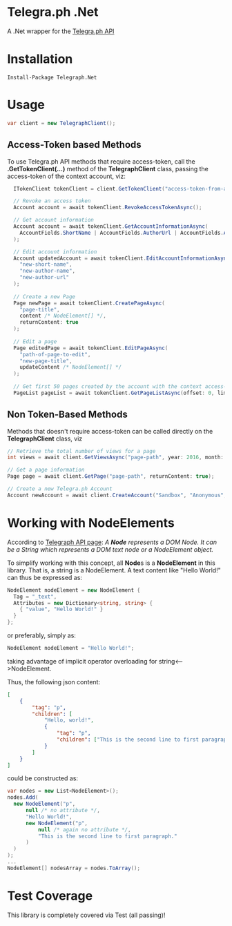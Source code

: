 # Telegra.ph .Net
A .Net wrapper for the [Telegra.ph API](http://telegra.ph/api)

# Installation
```
Install-Package Telegraph.Net
```

# Usage

```c#
var client = new TelegraphClient();
```

## Access-Token based Methods
To use Telegra.ph API methods that require access-token, call the **.GetTokenClient(...)** method of the **TelegraphClient** class, passing the access-token of the context account, viz:

```c#
  ITokenClient tokenClient = client.GetTokenClient("access-token-from-a-save-location");

  // Revoke an access token
  Account account = await tokenClient.RevokeAccessTokenAsync();

  // Get account information
  Account account = await tokenClient.GetAccountInformationAsync(
    AccountFields.ShortName | AccountFields.AuthorUrl | AccountFields.AuthorUrl
  );

  // Edit account information
  Account updatedAccount = await tokenClient.EditAccountInformationAsync(
    "new-short-name", 
    "new-author-name", 
    "new-author-url"
  );
  
  // Create a new Page
  Page newPage = await tokenClient.CreatePageAsync(
    "page-title", 
    content /* NodeElement[] */, 
    returnContent: true
  );
  
  // Edit a page
  Page editedPage = await tokenClient.EditPageAsync(
    "path-of-page-to-edit",
    "new-page-title",
    updateContent /* NodeElement[] */
  );
  
  // Get first 50 pages created by the account with the context access-token
  PageList pageList = await tokenClient.GetPageListAsync(offset: 0, limit: 50);
```

## Non Token-Based Methods
Methods that doesn't require access-token can be called directly on the **TelegraphClient** class, viz

```c#
// Retrieve the total number of views for a page
int views = await client.GetViewsAsync("page-path", year: 2016, month: 12);

// Get a page information
Page page = await client.GetPage("page-path", returnContent: true);

// Create a new Telegra.ph Account
Account newAccount = await client.CreateAccount("Sandbox", "Anonymous", "http://sandbox.net");
```

# Working with NodeElements

According to [Telegraph API page](http://telegra.ph/api#NodeElement): *A **Node** represents a DOM Node. It can be a String which represents a DOM text node or a NodeElement object.*  

To simplify working with this concept, all **Node**s is a **NodeElement** in this library.  That is, a string is a NodeElement.  A text content like "Hello World!" can thus be expressed as:

```c#
NodeElement nodeElement = new NodeElement {
  Tag = "_text",
  Attributes = new Dictionary<string, string> {
    { "value", "Hello World!" }
  }
};
```
or preferably, simply as:
```c#
NodeElement nodeElement = "Hello World!";
```
taking advantage of implicit operator overloading for string<-->NodeElement.

Thus, the following json content:
```json
[
    {
        "tag": "p",
        "children": [
            "Hello, world!",
            {
                "tag": "p",
                "children": ["This is the second line to first paragraph."]
            }
        ]
    }
]
```

could be constructed as:
```c#
var nodes = new List<NodeElement>();
nodes.Add(
  new NodeElement("p", 
      null /* no attribute */, 
      "Hello World!",
      new NodeElement("p", 
          null /* again no attribute */,
          "This is the second line to first paragraph."
      )
  )
);
...
NodeElement[] nodesArray = nodes.ToArray();
```

# Test Coverage

This library is completely covered via Test (all passing)!  

